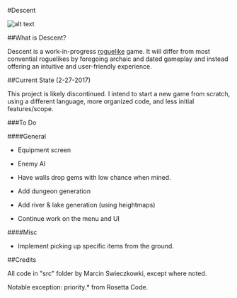 #Descent

![alt text](http://i.imgur.com/i5so9L3.png)

##What is Descent?

Descent is a work-in-progress [roguelike](http://en.wikipedia.org/wiki/Roguelike) game. It will differ from most convential roguelikes by foregoing archaic and dated gameplay and instead offering an intuitive and user-friendly experience.

##Current State (2-27-2017)

This project is likely discontinued. I intend to start a new game from scratch, using a different language, more organized code, and less initial features/scope.

###To Do

####General

- Equipment screen

- Enemy AI

- Have walls drop gems with low chance when mined.

- Add dungeon generation

- Add river & lake generation (using heightmaps)

- Continue work on the menu and UI

####Misc

- Implement picking up specific items from the ground.

##Credits

All code in "src" folder by Marcin Swieczkowki, except where noted.

Notable exception: priority.* from Rosetta Code.
